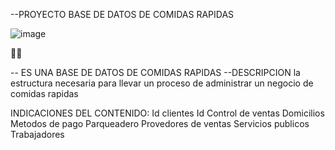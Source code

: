 --PROYECTO BASE DE DATOS DE COMIDAS RAPIDAS


![image](https://github.com/user-attachments/assets/a51895d2-bf09-4606-9714-3c8751fd1b19)

🍔🍟

-- ES UNA BASE DE DATOS DE COMIDAS RAPIDAS
--DESCRIPCION la estructura necesaria para llevar un proceso de administrar un negocio de comidas rapidas

INDICACIONES DEL CONTENIDO:
Id clientes
Id Control de ventas
Domicilios 
Metodos de pago
Parqueadero
Provedores de ventas
Servicios publicos
Trabajadores
